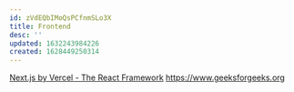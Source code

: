 ```yaml
---
id: zVdEQbIMoQsPCfnmSLo3X
title: Frontend
desc: ''
updated: 1632243984226
created: 1628449250314
---
```



[Next.js by Vercel - The React Framework](https://nextjs.org/)
https://www.geeksforgeeks.org
